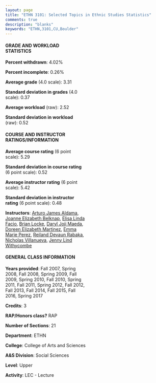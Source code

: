 ```yaml
---
layout: page
title: "ETHN 3101: Selected Topics in Ethnic Studies Statistics"
comments: true
description: "blanks"
keywords: "ETHN,3101,CU,Boulder"
---
```

<head>
<script src="https://ajax.googleapis.com/ajax/libs/jquery/2.1.3/jquery.min.js"></script>
<script src="https://dl.dropboxusercontent.com/s/pc42nxpaw1ea4o9/highcharts.js?dl=0"></script>
<!-- <script src="../assets/js/highcharts.js"></script> -->
<style type="text/css">@font-face {
	font-family: "Bebas Neue";
	src: url(https://www.filehosting.org/file/details/544349/BebasNeue Regular.otf) format("opentype");
	}
	h1.Bebas { 
		font-family: "Bebas Neue", Verdana, Tahoma;
	}
</style>
</head>
<body>
	<div id="container" style="float: right; width: 45%; height: 88%; margin-left: 2.5%; margin-right: 2.5%;"></div>
	<script language="JavaScript">
		$(document).ready(function() {
		var chart = {type: 'column'};
		var title = {text: 'Grade Distribution'};
		var xAxis = {categories: ['A','B','C','D','F'],crosshair: true};
		var yAxis = {min: 0,title: {text: 'Percentage'}};
		var tooltip = {headerFormat: '<center><b><span style="font-size:20px">{point.key}</span></b></center>',
		               pointFormat: '<td style="padding:0"><b>{point.y:.1f}%</b></td>',
		               footerFormat: '</table>',shared: true,useHTML: true};
		var plotOptions = {column: {pointPadding: 0.0,borderWidth: 0}};  
		var credits = {enabled: false};var series= [{name: 'Percent',data: [56.51,30.75,7.49,2.25,3.0,]}];
		var json = {};
		json.chart = chart;
		json.title = title;
		json.tooltip = tooltip;
		json.xAxis = xAxis;
		json.yAxis = yAxis;  
		json.series = series;
		json.plotOptions = plotOptions;  
		json.credits = credits;
		$('#container').highcharts(json);
	});
	</script>
</body>
			   
#### GRADE AND WORKLOAD STATISTICS

**Percent withdrawn**: 4.02%

**Percent incomplete**: 0.26%

**Average grade** (4.0 scale): 3.31

**Standard deviation in grades** (4.0 scale): 0.37

**Average workload** (raw): 2.52

**Standard deviation in workload** (raw): 0.52

#### COURSE AND INSTRUCTOR RATINGS/INFORMATION

**Average course rating** (6 point scale): 5.29

**Standard deviation in course rating** (6 point scale): 0.52

**Average instructor rating** (6 point scale): 5.42

**Standard deviation in instructor rating** (6 point scale): 0.48

**Instructors**: <a href='../../instructors/Arturo_James_Aldama'>Arturo James Aldama</a>, <a href='../../instructors/Joanne_Elizabeth_Belknap'>Joanne Elizabeth Belknap</a>, <a href='../../instructors/Elisa_Linda_Facio'>Elisa Linda Facio</a>, <a href='../../instructors/Brian_Locke'>Brian Locke</a>, <a href='../../instructors/Daryl_Joji_Maeda'>Daryl Joji Maeda</a>, <a href='../../instructors/Doreen_Elizabeth_Martinez'>Doreen Elizabeth Martinez</a>, <a href='../../instructors/Emma_Marie_Perez'>Emma Marie Perez</a>, <a href='../../instructors/Reiland_Devaun_Rabaka'>Reiland Devaun Rabaka</a>, <a href='../../instructors/Nicholas_Villanueva'>Nicholas Villanueva</a>, <a href='../../instructors/Jenny_Lind_Withycombe'>Jenny Lind Withycombe</a>

#### GENERAL CLASS INFORMATION

**Years provided**: Fall 2007, Spring 2008, Fall 2008, Spring 2009, Fall 2009, Spring 2010, Fall 2010, Spring 2011, Fall 2011, Spring 2012, Fall 2012, Fall 2013, Fall 2014, Fall 2015, Fall 2016, Spring 2017

**Credits**: 3

**RAP/Honors class?** RAP

**Number of Sections**: 21

**Department**: ETHN

**College**: College of Arts and Sciences

**A&S Division**: Social Sciences

**Level**: Upper

**Activity**: LEC - Lecture

